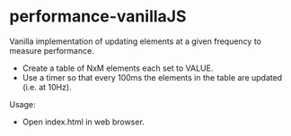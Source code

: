 # performance-vanillaJS

Vanilla implementation of updating elements at a given frequency to measure performance.
- Create a table of NxM elements each set to VALUE.
- Use a timer so that every 100ms the elements in the table are updated (i.e. at 10Hz).

Usage:
- Open index.html in web browser.
